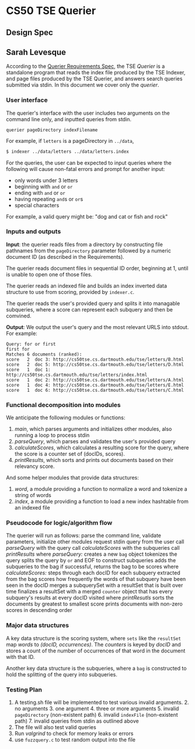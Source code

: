 # CS50 TSE Querier
## Design Spec
## Sarah Levesque

According to the [Querier Requirements Spec](REQUIREMENTS.md), the TSE *Querier* is a standalone program that reads the index file produced by the TSE Indexer, and page files produced by the TSE Querier, and answers search queries submitted via stdin. In this document we cover only the *querier*.

### User interface

The querier's interface with the user includes two arguments on the command line only, and inputted queries from stdin.
```
querier pageDirectory indexFilename
```
For example, if `letters` is a pageDirectory in `../data`,

``` bash
$ indexer ../data/letters ../data/letters.index
```

For the queries, the user can be expected to input queries where the following will cause non-fatal errors and prompt for another input:
- only words under 3 letters
- beginning with `and` or `or`
- ending with `and` or `or`
- having repeating `and`s or `or`s
- special characters

For example, a valid query might be: "dog and cat or fish and rock"

### Inputs and outputs

**Input**: the querier reads files from a directory by constructing file pathnames from the `pageDirectory` parameter followed by a numeric document ID (as described in the Requirements).

The querier reads document files in sequential ID order, beginning at 1, until is unable to open one of those files.

The querier reads an indexed file and builds an index inverted data structure to use from scoring, provided by `indexer.c`.

The querier reads the user's provided query and splits it into managable subqueries, where a score can represent each subquery and then be comvined.

**Output**: We output the user's query and the most relevant URLS into stdout. For example:

```
Query: for or first
first for
Matches 6 documents (ranked):
score   2  doc 3: http://cs50tse.cs.dartmouth.edu/tse/letters/B.html
score   2  doc 5: http://cs50tse.cs.dartmouth.edu/tse/letters/D.html
score   1  doc 1: http://cs50tse.cs.dartmouth.edu/tse/letters/index.html
score   1  doc 2: http://cs50tse.cs.dartmouth.edu/tse/letters/A.html
score   1  doc 4: http://cs50tse.cs.dartmouth.edu/tse/letters/E.html
score   1  doc 6: http://cs50tse.cs.dartmouth.edu/tse/letters/C.html
```

### Functional decomposition into modules

We anticipate the following modules or functions:
1. *main*, which parses arguments and initializes other modules, also running a loop to process stdin
2. *parseQuery*, which parses and validates the user's provided query
3. *calculateScores*, which calculates a resulting score for the query, where the score is a counter set of (docIDs, scores).
3. *printResults*, which sorts and prints out documents based on their relevancy score.

And some helper modules that provide data structures:
1. *word*, a module providing a function to normalize a word and tokenize a string of words
2. *index*, a module providing a function to load a new index hashtable from an indexed file

### Pseudocode for logic/algorithm flow

The querier will run as follows:
    parse the command line, validate parameters, initialize other modules
    request stdin query from the user
    call *parseQuery* with the query
    call *calculateScores* with the subqueries
    call *printResults*
where *parseQuery:*
        creates a new `bag` object
        tokenizes the query
        splits the query by `or` and EOF to construct subqueries
        adds the subqueries to the bag
        if successful,
            returns the bag to be scores
where *calculateScores:*
    steps through each docID for each subquery extracted from the bag
    scores how frequently the words of that subquery have been seen in the docID
    merges a subquerySet with a resultSet that is built over time
    finalizes a resultSet with a merged `counter` object that has every subquery's results at every docID visited
where *printResutls*
    sorts the documents by greatest to smallest score
    prints documents with non-zero scores in descending order
    
### Major data structures

A key data structure is the scoring system, where `sets` like the `resultSet` map *words* to *(docID, occurrences)*.
The *counters* is keyed by *docID* and stores a count of the number of occurrences of that word in the document with that ID. 

Another key data structure is the subqueries, where a `bag` is constructed to hold the splitting of the query into subqueries.

### Testing Plan

1. A testing.sh file will be implemented to test various invalid arguments.
    2. no arguments
	3. one argument
	4. three or more arguments
	5. invalid `pageDirectory` (non-existent path)
	6. invalid `indexFile` (non-existent path)
	7. invalid queries from stdin as outlined above
8. The file will also test valid queries
9. Run *valgrind* to check for memory leaks or errors
10. use `fuzzquery.c` to test random output into the file

    



